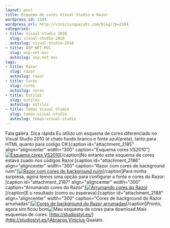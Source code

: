 ```yaml
--- 
layout: post
title: Esquema de cores Visual Studio e Razor
wordpress_id: 2184
wordpress_url: http://viniciusquaiato.com/blog/?p=2184
categories: 
- title: Visual Studio 2010
  slug: visual-studio-2010
  autoslug: visual-studio-2010
- title: ASP.NET MVC
  slug: asp-net-mvc
  autoslug: asp.net-mvc
tags: 
- title: Razor
  slug: razor
  autoslug: razor
- title: Cores
  slug: cores
  autoslug: cores
- title: Estilos
  slug: estilos
  autoslug: estilos
- title: Temas Visual Studio
  slug: temas-visual-studio
  autoslug: temas-visual-studio
---
```

Fala galera. Dica rápida.Eu utilizo um esquema de cores diferenciado no Visual Studio 2010 (é chato fundo branco e fonte azul/preta), tanto para HTML quanto para código C#:[caption id="attachment_2185" align="aligncenter" width="300" caption="Esquema cores VS2010"][![Esquema cores VS2010](http://viniciusquaiato.com/images_posts/Esquema-cores-VS2010-300x200.png "Esquema cores VS2010")](http://viniciusquaiato.com/images_posts/Esquema-cores-VS2010.png)[/caption]No entanto este esquema de cores estava zuado nos códigos Razor:[caption id="attachment_2186" align="aligncenter" width="300" caption="Razor com cores de background ruim"][![Razor com cores de background ruim](http://viniciusquaiato.com/images_posts/Razor-com-background-ruim-300x140.png "Razor com cores de background ruim")](http://viniciusquaiato.com/images_posts/Razor-com-background-ruim.png)[/caption]Para minha surpresa, agora temos uma opção para configurar a fonte e cores do Razor:[caption id="attachment_2187" align="aligncenter" width="300" caption="Arrumando cores do Razor"][![Arrumando cores do Razor](http://viniciusquaiato.com/images_posts/Arrumando-cores-do-Razor-300x172.png "Arrumando cores do Razor")](http://viniciusquaiato.com/images_posts/Arrumando-cores-do-Razor.png)[/caption]E o resultado (como eu esperava):[caption id="attachment_2188" align="aligncenter" width="300" caption="Cores de background do Razor arrumadas"][![Cores de background do Razor arrumadas](http://viniciusquaiato.com/images_posts/Cores-do-Razor-arrumadas-300x140.png "Cores de background do Razor arrumadas")](http://viniciusquaiato.com/images_posts/Cores-do-Razor-arrumadas.png)[/caption]Pronto, agora sim ficou bom![Meu esquema de cores para download.](http://viniciusquaiato.com/files/vscolorschemes/Esquema_Cores_ViniciusQuaiato_22_11_2010.vssettings)Mais esquemas de cores: [http://studiostyl.es/](http://studiostyl.es/)Abraços,Vinicius Quaiato.
